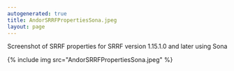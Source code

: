 ```yaml
---
autogenerated: true
title: AndorSRRFPropertiesSona.jpeg
layout: page
---
```


Screenshot of SRRF properties for SRRF version 1.15.1.0 and later using
Sona

{% include img src="AndorSRRFPropertiesSona.jpeg" %}


